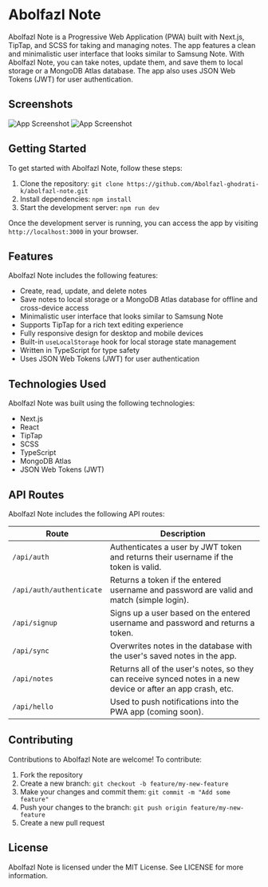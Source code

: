 # Abolfazl Note

Abolfazl Note is a Progressive Web Application (PWA) built with Next.js, TipTap, and SCSS for taking and managing notes. The app features a clean and minimalistic user interface that looks similar to Samsung Note. With Abolfazl Note, you can take notes, update them, and save them to local storage or a MongoDB Atlas database. The app also uses JSON Web Tokens (JWT) for user authentication.

## Screenshots

![App Screenshot](https://user-images.githubusercontent.com/104020673/229557711-ca19d9e5-a715-442c-8e67-bf896dabf062.png?text=Main+Screen)
![App Screenshot](https://user-images.githubusercontent.com/104020673/229557469-86dc31f0-9d9a-47af-ab6a-0aa1cfbe41d9.png)

## Getting Started

To get started with Abolfazl Note, follow these steps:

1. Clone the repository: `git clone https://github.com/Abolfazl-ghodrati-k/abolfazl-note.git`
2. Install dependencies: `npm install`
3. Start the development server: `npm run dev`

Once the development server is running, you can access the app by visiting `http://localhost:3000` in your browser.

## Features

Abolfazl Note includes the following features:

- Create, read, update, and delete notes
- Save notes to local storage or a MongoDB Atlas database for offline and cross-device access
- Minimalistic user interface that looks similar to Samsung Note
- Supports TipTap for a rich text editing experience
- Fully responsive design for desktop and mobile devices
- Built-in `useLocalStorage` hook for local storage state management
- Written in TypeScript for type safety
- Uses JSON Web Tokens (JWT) for user authentication

## Technologies Used

Abolfazl Note was built using the following technologies:

- Next.js
- React
- TipTap
- SCSS
- TypeScript
- MongoDB Atlas
- JSON Web Tokens (JWT)

## API Routes

Abolfazl Note includes the following API routes:

| Route                  | Description                                                                                                   |
|------------------------|---------------------------------------------------------------------------------------------------------------|
| `/api/auth`            | Authenticates a user by JWT token and returns their username if the token is valid.                           |
| `/api/auth/authenticate`| Returns a token if the entered username and password are valid and match (simple login).                    |
| `/api/signup`          | Signs up a user based on the entered username and password and returns a token.                               |
| `/api/sync`            | Overwrites notes in the database with the user's saved notes in the app.                                      |
| `/api/notes`           | Returns all of the user's notes, so they can receive synced notes in a new device or after an app crash, etc. |
| `/api/hello`           | Used to push notifications into the PWA app (coming soon).                                                    |

## Contributing

Contributions to Abolfazl Note are welcome! To contribute:

1. Fork the repository
2. Create a new branch: `git checkout -b feature/my-new-feature`
3. Make your changes and commit them: `git commit -m "Add some feature"`
4. Push your changes to the branch: `git push origin feature/my-new-feature`
5. Create a new pull request

## License

Abolfazl Note is licensed under the MIT License. See LICENSE for more information.
